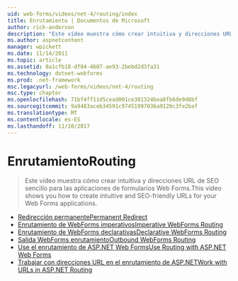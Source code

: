 ```yaml
---
uid: web-forms/videos/net-4/routing/index
title: Enrutamiento | Documentos de Microsoft
author: rick-anderson
description: "Este vídeo muestra cómo crear intuitiva y direcciones URL de SEO sencillo para las aplicaciones de formularios Web Forms."
ms.author: aspnetcontent
manager: wpickett
ms.date: 11/14/2011
ms.topic: article
ms.assetid: 8a1cfb18-df04-4607-ae93-2bebd2d3fa31
ms.technology: dotnet-webforms
ms.prod: .net-framework
msc.legacyurl: /web-forms/videos/net-4/routing
msc.type: chapter
ms.openlocfilehash: 71bf4ff11d5cead001ce381324bea8fb6de9d8bf
ms.sourcegitcommit: 9a9483aceb34591c97451997036a9120c3fe2baf
ms.translationtype: MT
ms.contentlocale: es-ES
ms.lasthandoff: 11/10/2017
---
```

<a name="routing"></a><span data-ttu-id="23b16-103">Enrutamiento</span><span class="sxs-lookup"><span data-stu-id="23b16-103">Routing</span></span>
====================
> <span data-ttu-id="23b16-104">Este vídeo muestra cómo crear intuitiva y direcciones URL de SEO sencillo para las aplicaciones de formularios Web Forms.</span><span class="sxs-lookup"><span data-stu-id="23b16-104">This video shows you how to create intuitive and SEO-friendly URLs for your Web Forms applications.</span></span>


- [<span data-ttu-id="23b16-105">Redirección permanente</span><span class="sxs-lookup"><span data-stu-id="23b16-105">Permanent Redirect</span></span>](aspnet-4-quick-hit-permanent-redirect.md)
- [<span data-ttu-id="23b16-106">Enrutamiento de WebForms imperativos</span><span class="sxs-lookup"><span data-stu-id="23b16-106">Imperative WebForms Routing</span></span>](aspnet-4-quick-hit-imperative-webforms-routing.md)
- [<span data-ttu-id="23b16-107">Enrutamiento de WebForms declarativas</span><span class="sxs-lookup"><span data-stu-id="23b16-107">Declarative WebForms Routing</span></span>](aspnet-4-quick-hit-declarative-webforms-routing.md)
- [<span data-ttu-id="23b16-108">Salida WebForms enrutamiento</span><span class="sxs-lookup"><span data-stu-id="23b16-108">Outbound WebForms Routing</span></span>](aspnet-4-quick-hit-outbound-webforms-routing.md)
- [<span data-ttu-id="23b16-109">Use el enrutamiento de ASP.NET Web Forms</span><span class="sxs-lookup"><span data-stu-id="23b16-109">Use Routing with ASP.NET Web Forms</span></span>](how-do-i-use-routing-with-aspnet-web-forms.md)
- [<span data-ttu-id="23b16-110">Trabajar con direcciones URL en el enrutamiento de ASP.NET</span><span class="sxs-lookup"><span data-stu-id="23b16-110">Work with URLs in ASP.NET Routing</span></span>](how-do-i-work-with-urls-in-aspnet-routing.md)
